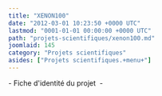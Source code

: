 ```yaml
---
title: "XENON100"
date: "2012-03-01 10:23:50 +0000 UTC"
lastmod: "0001-01-01 00:00:00 +0000 UTC"
path: "projets-scientifiques/xenon100.md"
joomlaid: 145
category: "Projets scientifiques"
asides: ["Projets scientifiques.+menu+"]
---
```

\- Fiche d'identité du projet  -
